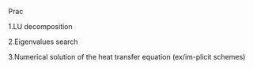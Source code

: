 Prac

1.LU decomposition

2.Eigenvalues search

3.Numerical solution of the heat transfer equation (ex/im-plicit schemes)
